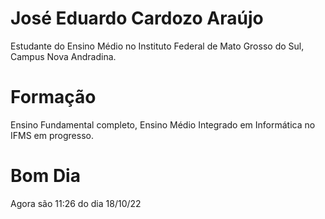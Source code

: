 # José Eduardo Cardozo Araújo

Estudante do Ensino Médio no Instituto Federal de Mato Grosso do Sul, Campus Nova Andradina.

# Formação

Ensino Fundamental completo, Ensino Médio Integrado em Informática no IFMS em progresso.

# Bom Dia

Agora são 11:26 do dia 18/10/22
